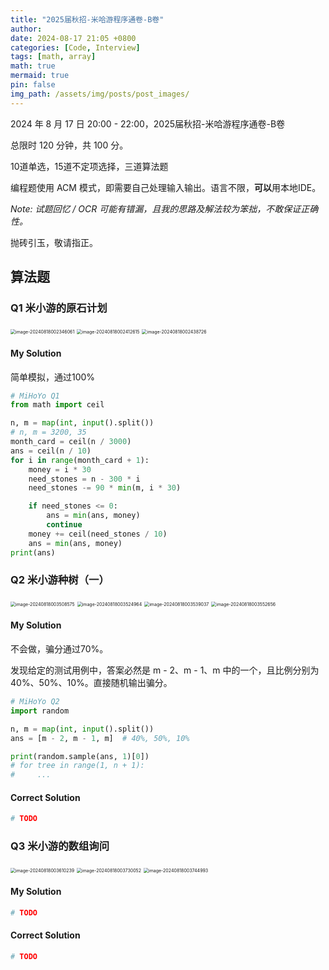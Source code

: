 ```yaml
---
title: "2025届秋招-米哈游程序通卷-B卷"
author: 
date: 2024-08-17 21:05 +0800
categories: [Code, Interview]
tags: [math, array]
math: true
mermaid: true
pin: false
img_path: /assets/img/posts/post_images/
---
```


2024 年 8 月 17 日 20:00 - 22:00，2025届秋招-米哈游程序通卷-B卷



总限时 120 分钟，共 100 分。



10道单选，15道不定项选择，三道算法题



编程题使用 ACM 模式，即需要自己处理输入输出。语言不限，**可以**用本地IDE。



*Note: 试题回忆 / OCR 可能有错漏，且我的思路及解法较为笨拙，不敢保证正确性。*



抛砖引玉，敬请指正。



## 算法题

### Q1 米小游的原石计划

<img src="image-20240818002346061.png" alt="image-20240818002346061" style="zoom:50%;" />

<img src="image-20240818002412615.png" alt="image-20240818002412615" style="zoom:50%;" />

<img src="image-20240818002438726.png" alt="image-20240818002438726" style="zoom:50%;" />

#### My Solution

简单模拟，通过100%

```python
# MiHoYo Q1
from math import ceil

n, m = map(int, input().split())
# n, m = 3200, 35
month_card = ceil(n / 3000)
ans = ceil(n / 10)
for i in range(month_card + 1):
    money = i * 30
    need_stones = n - 300 * i
    need_stones -= 90 * min(m, i * 30)

    if need_stones <= 0:
        ans = min(ans, money)
        continue
    money += ceil(need_stones / 10)
    ans = min(ans, money)
print(ans)
```



### Q2 米小游种树（一）

<img src="image-20240818003508575.png" alt="image-20240818003508575" style="zoom:50%;" />

<img src="image-20240818003524964.png" alt="image-20240818003524964" style="zoom:50%;" />

<img src="image-20240818003539037.png" alt="image-20240818003539037" style="zoom:50%;" />

<img src="image-20240818003552656.png" alt="image-20240818003552656" style="zoom:50%;" />

#### My Solution

不会做，骗分通过70%。

发现给定的测试用例中，答案必然是 m - 2、m - 1、m 中的一个，且比例分别为 40%、50%、10%。直接随机输出骗分。

```python
# MiHoYo Q2
import random

n, m = map(int, input().split())
ans = [m - 2, m - 1, m]  # 40%, 50%, 10%

print(random.sample(ans, 1)[0])
# for tree in range(1, n + 1):
#     ...
```

#### Correct Solution

```python
# TODO
```



### Q3 米小游的数组询问

<img src="image-20240818003610239.png" alt="image-20240818003610239" style="zoom:50%;" />

<img src="image-20240818003730052.png" alt="image-20240818003730052" style="zoom:50%;" />

<img src="image-20240818003744993.png" alt="image-20240818003744993" style="zoom:50%;" />

#### My Solution

```python
# TODO
```

#### Correct Solution

```python
# TODO
```

